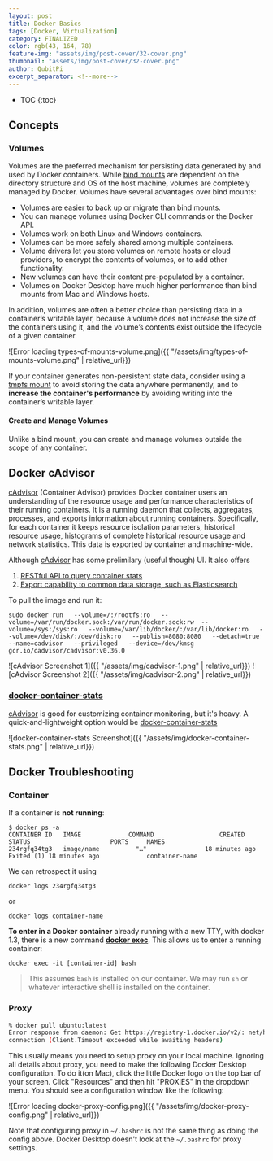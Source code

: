 ```yaml
---
layout: post
title: Docker Basics
tags: [Docker, Virtualization]
category: FINALIZED
color: rgb(43, 164, 78)
feature-img: "assets/img/post-cover/32-cover.png"
thumbnail: "assets/img/post-cover/32-cover.png"
author: QubitPi
excerpt_separator: <!--more-->
---
```


<!--more-->

* TOC
{:toc}


Concepts
--------

### Volumes

Volumes are the preferred mechanism for persisting data generated by and used by Docker containers. While
[bind mounts](https://docs.docker.com/storage/bind-mounts/) are dependent on the directory structure and OS of the host 
machine, volumes are completely managed by Docker. Volumes have several advantages over bind mounts:

* Volumes are easier to back up or migrate than bind mounts.
* You can manage volumes using Docker CLI commands or the Docker API.
* Volumes work on both Linux and Windows containers.
* Volumes can be more safely shared among multiple containers.
* Volume drivers let you store volumes on remote hosts or cloud providers, to encrypt the contents of volumes, or to add 
  other functionality.
* New volumes can have their content pre-populated by a container.
* Volumes on Docker Desktop have much higher performance than bind mounts from Mac and Windows hosts.

In addition, volumes are often a better choice than persisting data in a container’s writable layer, because a volume
does not increase the size of the containers using it, and the volume’s contents exist outside the lifecycle of a given 
container.

![Error loading types-of-mounts-volume.png]({{ "/assets/img/types-of-mounts-volume.png" | relative_url}})

If your container generates non-persistent state data, consider using a
[tmpfs mount](https://docs.docker.com/storage/tmpfs/) to avoid storing the data anywhere permanently, and to **increase
the container's performance** by avoiding writing into the container’s writable layer.

#### Create and Manage Volumes

Unlike a bind mount, you can create and manage volumes outside the scope of any container.



Docker cAdvisor
---------------

[cAdvisor](https://github.com/google/cadvisor) (Container Advisor) provides Docker container users an understanding of
the resource usage and performance characteristics of their running containers. It is a running daemon that collects, 
aggregates, processes, and exports information about running containers. Specifically, for each container it keeps 
resource isolation parameters, historical resource usage, histograms of complete historical resource usage and network 
statistics. This data is exported by container and machine-wide.

Although [cAdvisor](https://github.com/google/cadvisor) has some prelimilary (useful though) UI. It also offers

1. [RESTful API to query container stats](https://github.com/google/cadvisor/blob/master/docs/api.md)
2. [Export capability to common data storage, such as Elasticsearch](https://github.com/google/cadvisor/blob/master/docs/storage/README.md)

To pull the image and run it:

    sudo docker run   --volume=/:/rootfs:ro   --volume=/var/run/docker.sock:/var/run/docker.sock:rw  --volume=/sys:/sys:ro   --volume=/var/lib/docker/:/var/lib/docker:ro   --volume=/dev/disk/:/dev/disk:ro   --publish=8080:8080   --detach=true   --name=cadvisor   --privileged   --device=/dev/kmsg   gcr.io/cadvisor/cadvisor:v0.36.0

![cAdvisor Screenshot 1]({{ "/assets/img/cadvisor-1.png" | relative_url}})
![cAdvisor Screenshot 2]({{ "/assets/img/cadvisor-2.png" | relative_url}})

### [docker-container-stats](https://github.com/virtualzone/docker-container-stats)

[cAdvisor](https://github.com/google/cadvisor) is good for customizing container monitoring, but it's heavy. A
quick-and-lightweight option would be [docker-container-stats](https://github.com/virtualzone/docker-container-stats)

![docker-container-stats Screenshot]({{ "/assets/img/docker-container-stats.png" | relative_url}})


Docker Troubleshooting
----------------------

### Container

If a container is **not running**:

```
$ docker ps -a
CONTAINER ID   IMAGE             COMMAND                  CREATED          STATUS                      PORTS     NAMES
234rgfq34tg3   image/name          "…"                18 minutes ago   Exited (1) 18 minutes ago             container-name
```

We can retrospect it using

    docker logs 234rgfq34tg3

or

    docker logs container-name

**To enter in a Docker container** already running with a new TTY, with docker 1.3, there is a new command
[**docker exec**](https://docs.docker.com/engine/reference/commandline/exec/). This allows us to enter a running
container:

    docker exec -it [container-id] bash

> This assumes `bash` is installed on our container. We may run `sh` or whatever interactive shell is installed on the
> container.


### Proxy

```bash
% docker pull ubuntu:latest
Error response from daemon: Get https://registry-1.docker.io/v2/: net/http: request canceled while waiting for
connection (Client.Timeout exceeded while awaiting headers)
```

This usually means you need to setup proxy on your local machine. Ignoring all details about proxy, you need to make
the following Docker Desktop configuration. To do it(on Mac), click the little Docker logo on the top bar of your
screen. Click "Resources" and then hit "PROXIES" in the dropdown menu. You should see a configuration window like the
following:

![Error loading docker-proxy-config.png]({{ "/assets/img/docker-proxy-config.png" | relative_url}})

Note that configuring proxy in `~/.bashrc` is not the same thing as doing the config above. Docker Desktop doesn't look
at the `~/.bashrc` for proxy settings.
